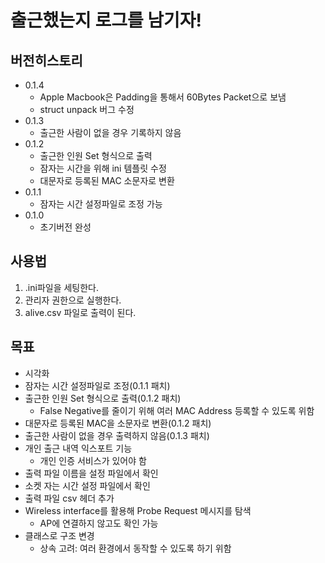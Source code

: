 # 출근했는지 로그를 남기자!

## 버전히스토리
  - 0.1.4
    - Apple Macbook은 Padding을 통해서 60Bytes Packet으로 보냄
    - struct unpack 버그 수정
  - 0.1.3
    - 출근한 사람이 없을 경우 기록하지 않음
  - 0.1.2
    - 출근한 인원 Set 형식으로 출력
    - 잠자는 시간을 위해 ini 템플릿 수정
    - 대문자로 등록된 MAC 소문자로 변환
  - 0.1.1
    - 잠자는 시간 설정파일로 조정 가능
  - 0.1.0
    - 초기버전 완성

## 사용법
  1. .ini파일을 세팅한다.
  2. 관리자 권한으로 실행한다.
  3. alive.csv 파일로 출력이 된다.


## 목표
  - 시각화
  - 잠자는 시간 설정파일로 조정(0.1.1 패치)
  - 출근한 인원 Set 형식으로 출력(0.1.2 패치)
    - False Negative를 줄이기 위해 여러 MAC Address 등록할 수 있도록 위함
  - 대문자로 등록된 MAC을 소문자로 변환(0.1.2 패치)
  - 출근한 사람이 없을 경우 출력하지 않음(0.1.3 패치)
  - 개인 출근 내역 익스포트 기능
    - 개인 인증 서비스가 있어야 함
  - 출력 파일 이름을 설정 파일에서 확인
  - 소켓 자는 시간 설정 파일에서 확인
  - 출력 파일 csv 헤더 추가
  - Wireless interface를 활용해 Probe Request 메시지를 탐색
    - AP에 연결하지 않고도 확인 가능
  - 클래스로 구조 변경
    - 상속 고려: 여러 환경에서 동작할 수 있도록 하기 위함
